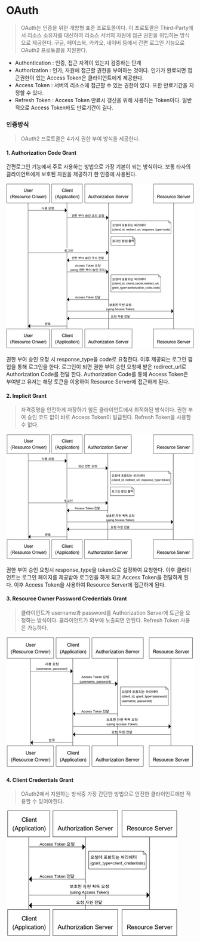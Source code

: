 # OAuth

> OAuth는 인증을 위한 개방형 표준 프로토콜이다. 이 프로토콜은 Third-Party에서 리소스 소유자를 대신하여 리소스 서버의 자원에 접근 권한을 위임하는 방식으로 제공한다. 구글, 페이스북, 카카오, 네이버 등에서 간편 로그인 기능으로 OAuth2 프로토콜을 지원한다. 



- Authentication : 인증, 접근 자격이 있는지 검증하는 단계
- Authorization : 인가, 자원에 접근할 권한을 부여하는 것이다. 인가가 완료되면 접근권한이 있는 Access Token은 클라이언트에게 제공한다.
- Access Token : 서버의 리소스에 접근할 수 있는 권한이 있다. 또한 만료기간을 지정할 수 있다.
- Refresh Token : Access Token 만료시 갱신을 위해 사용하는 Token이다. 일반적으로 Access Token바도 만료기간이 길다.



### 인증방식

> OAuth2 프로토콜은 4가지 권한 부여 방식을 제공한다. 



#### 1. Authorization Code Grant

간편로그인 기능에서 주로 사용하는 방법으로 가장 기본이 되는 방식이다. 보통 타사의 클라이언트에게 보호된 자원을 제공하기 한 인증에 사용된다.

![image1](./image.png)

권한 부여 승인 요청 시 response_type을 code로 요청한다. 이후 제공되는 로그인 팝업을 통해 로그인을 한다. 로그인이 되면 권한 부여 승인 요청때 받은 redirect_url로 Authorization Code를 전달 한다. Authorization Code를 통해 Access Token은 부여받고 유저는 해당 토큰을 이용하여 Resource Server에 접근하게 된다.



#### 2. Implicit Grant

> 자격증명을 안전하게 저장하기 힘든 클라이언트에서 최적화된 방식이다. 권한 부여 승인 코드 없이 바로 Access Token이 발급된다. Refresh Token을 사용할 수 없다. 

![image2](./image2.png)

권한 부여 승인 요청시 response_type을 token으로 설정하여 요청한다. 이후 클라이언트는 로그인 페이지를 제공받아 로그인을 하게 되고 Access Token을 전달하게 된다. 이후 Access Token을 사용하여 Resource Server에 접근하게 된다.



#### 3. Resource Owner Password Credentials Grant

> 클라이언트가 username과 password를 Authorization Server에 토근을 요청하는 방식이다. 클라이언트가 외부에 노출되면 안된다. Refresh Token 사용은 가능하다.

![image3](./image3.png)

#### 4. Client Credentials Grant

> OAuth2에서 지원하는 방식중 가장 간단한 방법으로 안전한 클라이언트에만 적용할 수 있어야한다.

![image4](./image4.png)